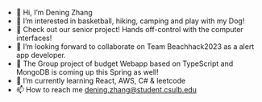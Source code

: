 - 👋 Hi, I’m Dening Zhang
- 👀 I’m interested in basketball, hiking, camping and play with my Dog!
- 🌱 Check out our senior project! Hands off-control with the computer interfaces!
- 💞️ I’m looking forward to collaborate on Team Beachhack2023 as a alert app developer.
- 🌱 The Group project of budget Webapp based on TypeScript and MongoDB is coming up this Spring as well!
- 🌱 I’m currently learning React, AWS, C# & leetcode
- 📫 How to reach me dening.zhang@student.csulb.edu

<!---
Turb003/Turb003 is a ✨ special ✨ repository because its `README.md` (this file) appears on your GitHub profile.
You can click the Preview link to take a look at your changes.
--->
